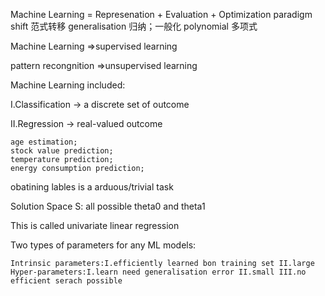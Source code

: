 Machine Learning = Represenation + Evaluation + Optimization
paradigm shift 范式转移
generalisation 归纳；一般化
polynomial 多项式

Machine Learning =>supervised learning

pattern recongnition =>unsupervised learning

Machine Learning included:

I.Classification -> a discrete set of outcome

II.Regression -> real-valued outcome

    age estimation; 
    stock value prediction;
    temperature prediction;
    energy consumption prediction;

obatining lables is a arduous/trivial task

Solution Space S: all possible theta0 and theta1

This is called univariate linear regression

Two types of parameters for any ML models:

    Intrinsic parameters:I.efficiently learned bon training set II.large 
    Hyper-parameters:I.learn need generalisation error II.small III.no efficient serach possible